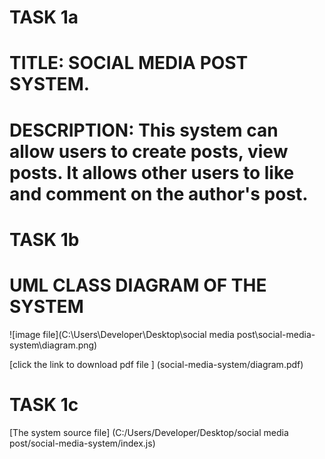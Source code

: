 # **TASK 1a**
# **TITLE:** SOCIAL MEDIA POST SYSTEM.


# **DESCRIPTION:** This system can allow users to create posts, view posts. It allows other users to like and comment on the author's post. 




# **TASK 1b**
# **UML CLASS DIAGRAM OF THE SYSTEM**

![image file](C:\Users\Developer\Desktop\social media post\social-media-system\diagram.png)

[click the link to download pdf file ] (social-media-system/diagram.pdf)




# **TASK 1c**
[The system source file] (C:/Users/Developer/Desktop/social media post/social-media-system/index.js)